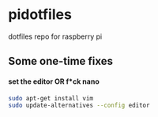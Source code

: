 pidotfiles
==========

dotfiles repo for raspberry pi

## Some one-time fixes

#### set the editor OR f*ck nano

```bash
sudo apt-get install vim
sudo update-alternatives --config editor
```



